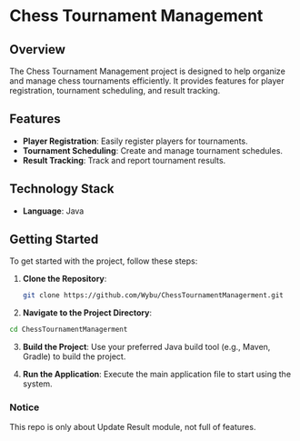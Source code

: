# Chess Tournament Management

## Overview
The Chess Tournament Management project is designed to help organize and manage chess tournaments efficiently. It provides features for player registration, tournament scheduling, and result tracking.

## Features
- **Player Registration**: Easily register players for tournaments.
- **Tournament Scheduling**: Create and manage tournament schedules.
- **Result Tracking**: Track and report tournament results.

## Technology Stack
- **Language**: Java

## Getting Started
To get started with the project, follow these steps:

1. **Clone the Repository**:
   ```bash
   git clone https://github.com/Wybu/ChessTournamentManagerment.git
2. **Navigate to the Project Directory**:
```bash
cd ChessTournamentManagerment
```
3. **Build the Project**:
Use your preferred Java build tool (e.g., Maven, Gradle) to build the project.

4. **Run the Application**:
Execute the main application file to start using the system.
 ### Notice
 This repo is only about Update Result module, not full of features.
